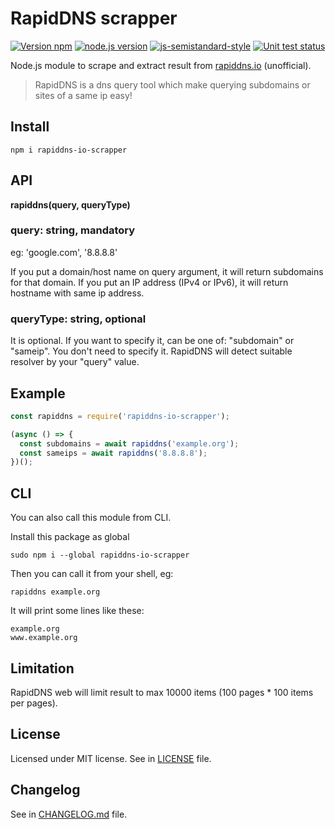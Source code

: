 # RapidDNS scrapper

[![Version npm](https://img.shields.io/npm/v/rapiddns-io-scrapper)](https://www.npmjs.com/package/rapiddns-io-scrapper)
[![node.js version](https://img.shields.io/node/v/rapiddns-io-scrapper)](https://www.npmjs.com/package/rapiddns-io-scrapper)
[![js-semistandard-style](https://img.shields.io/badge/code%20style-semistandard-brightgreen.svg)](https://github.com/standard/semistandard)
[![Unit test status](https://github.com/kucingbasah737/node-rapiddns-io-scrapper/actions/workflows/node.js.yml/badge.svg)](https://github.com/kucingbasah737/node-rapiddns-io-scrapper/actions/workflows/node.js.yml?query=branch%3Amain)

Node.js module to scrape and extract result from [rapiddns.io](https://rapiddns.io) (unofficial).

> RapidDNS is a dns query tool which make querying subdomains or sites of a same ip easy!

## Install
```shell
npm i rapiddns-io-scrapper
```

## API

**rapiddns(query, queryType)**

### query: string, mandatory
eg: 'google.com', '8.8.8.8'

If you put a domain/host name on query argument, it will return subdomains for that domain.
If you put an IP address (IPv4 or IPv6), it will return hostname with same ip address.

### queryType: string, optional
It is optional. If you want to specify it, can be one of: "subdomain" or "sameip".
You don't need to specify it. RapidDNS will detect suitable resolver by your "query" value.

## Example
```javascript
const rapiddns = require('rapiddns-io-scrapper');

(async () => {
  const subdomains = await rapiddns('example.org');
  const sameips = await rapiddns('8.8.8.8');
})();
```

## CLI
You can also call this module from CLI.

Install this package as global
```shell
sudo npm i --global rapiddns-io-scrapper
```

Then you can call it from your shell, eg:
```shell
rapiddns example.org
```

It will print some lines like these:
```
example.org
www.example.org
```

## Limitation
RapidDNS web will limit result to max 10000 items (100 pages * 100 items per pages).

## License
Licensed under MIT license. See in [LICENSE](./LICENSE) file.

## Changelog
See in [CHANGELOG.md](./CHANGELOG.md) file.
